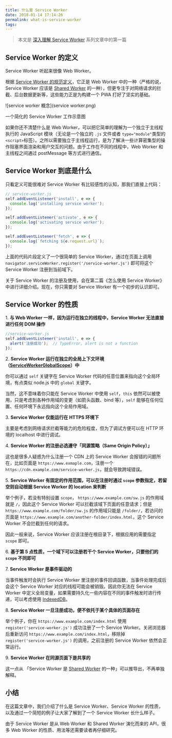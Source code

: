 ```yaml
---
title: 什么是 Service Worker
date: 2018-01-14 17:14:26
permalink: what-is-service-worker
tags:
---
```


> 本文是 [深入理解 Service Worker](/dive-into-service-worker) 系列文章中的第一篇

## Service Worker 的定义

Service Worker 听起来很像 Web Worker。

根据 [Service Worker 的规范定义](https://w3c.github.io/ServiceWorker/#service-worker-concept)，它正是 Web Worker 中的一种（严格的说，Service Worker 应该是 [Shared Worker](https://developer.mozilla.org/en-US/docs/Web/API/SharedWorker) 的一种），但更专注于对网络请求的拦截、后台数据更新等，这些能力正是为构建一个 PWA 打好了坚实的基础。

![service worker 概念](service worker.png)

<p class="caption">一个简化的 Service Worker 工作示意图</p>

如果你还不清楚什么是 Web Worker，可以把它简单的理解为一个独立于主线程执行的 JavaScript 模块（无论是一个独立的 `.js` 文件或者 `type="module"`类型的 `<script>`标签）。之所以需要独立于主线程运行，是为了解决一些计算密集型的操作阻塞界面渲染和用户交互的问题。由于工作在不同的线程中，Web Worker 和主线程之间通过 postMessage 等方式进行通信。

## Service Worker 到底是什么

只看定义可能很难对 Service Worker 有比较感性的认知，那我们直接上代码：

```js
// service-worker.js
self.addEventListener('install', e => {
  console.log('installing service worker');
});

self.addEventListener('activate', e => {
  console.log('activating service worker');
});

self.addEventListener('fetch', e => {
  console.log(`fetching ${e.request.url}`);
});
```

上面的代码片段定义了一个很简单的 Service Worker，通过在页面上调用 `navigator.serviceWorker.register('/service-worker.js')` 即可将这个 Service Worker 注册到当前域下。

关于 Service Worker 的注册及使用，会在第二篇《怎么使用 Service Worker》中进行详细介绍。现在，你只需要对 Service Worker 有一个初步的认识即可。

## Service Worker 的性质

1\. **与 Web Worker 一样，因为运行在独立的线程中，Service Worker 无法直接进行任何 DOM 操作**

```js
//service-worker.js
self.addEventListener('install', e => {
  alert('注册成功');  // TypeError, alert is not a function
});
```

2\. **Service Worker 运行在独立的全局上下文环境（[ServiceWorkerGlobalScope](https://developer.mozilla.org/en-US/docs/Web/API/ServiceWorkerGlobalScope)）中**

你可以通过 `self` 关键字在 Service Worker 代码的任意位置来指向这个全局环境，有点类似 node.js 中的 `global` 关键字。

当然，这不意味着你只能在 Service Worker 中使用 `self`，`this` 依然可以被使用，只是考虑到各种作用域的变更（如箭头函数、bind 等），`self` 能够在任何位置、任何环境下永远指向这个全局作用域。

3\. **Service Worker 仅能运行在 HTTPS 环境下**

主要是考虑到网络请求拦截等能力的危险程度，但为了调试方便可以在 HTTP 环境的 localhost 中进行调试。

4\. **Service Worker 的注册必选遵守「同源策略（Same Origin Policy）」**

这也是很多人疑惑为什么注册一个 CDN 上的 Service Worker 会报错的问题所在，比如页面是 `https://www.exmaple.com`，注册一个 `https://cdn.example.com/service-worker.js`，就会导致跨域错误。

5\. **Service Worker 有固定的作用范围，可以在注册时通过 `scope` 参数指定，若留空则自动根据 Service Worker 的 location 来判断**

举个例子，若没有特别设置 `scope`， `https://www.example.com/sw.js` 的作用域就是 `/`，因此这个 Service Worker 可以拦截该域下页面的任意请求；但是 `https://www.example.com/folder/sw.js` 的作用域只能是 `/folder/`，若访问的页面是 `https://www.example.com/another-folder/index.html`，这个 Service Worker 不会拦截到任何的请求。

因此一般来说，Service Worker 应该注册在根目录下，根据应用的需要指定 `scope` 即可。

6\. **基于第 5 点性质，一个域下可以注册若干个 Service Worker，只要他们的 `scope` 不同即可**

7\. **Service Worker 是事件驱动的**

当事件触发时会执行 Service Worker 里注册的事件回调函数，当事件处理完成后会这个 Service Worker 对应的线程可能会被销毁。因此你无法在 Service Worker 中定义全局变量，如果需要持久化一些内容在不同的事件触发时进行传递，可以考虑使用 [IndexedDB](https://developer.mozilla.org/en-US/docs/Web/API/IndexedDB_API)。

8\. **Service Worker 一旦注册成功，便不依托于某个具体的页面存在**

举个例子，你在 `https://www.example.com/index.html` 使用 `register('service-worker.js')` 成功注册了一个 Service Worker。关闭浏览器后重新访问 `https://www.example.com/index.html`，移除掉 `register('service-worker.js')` 的调用，之前注册的 Service Worker 依然会正常运行。

9\. **Service Worker 在同源页面下是共享的**

这一点从 「Service Worker 是 [Shared Worker](https://developer.mozilla.org/en-US/docs/Web/API/SharedWorker) 的一种」可以推导出，不再单独解释。

## 小结

在这篇文章中，我们介绍了什么是 Service Worker、Service Worker 的性质，以及通过一个简短的例子让大家了解到了一个 Service Worker 长什么样子。

由于 Service Worker 是从 Web Worker 和 Shared Worker 演化而来的 API，很多 Web Worker 的性质、用法等还需要读者再仔细研究。
